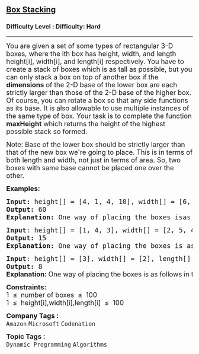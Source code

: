 <h2><a href="https://www.geeksforgeeks.org/problems/box-stacking/1">Box Stacking</a></h2><h3>Difficulty Level : Difficulty: Hard</h3><hr><div class="problems_problem_content__Xm_eO"><p><span style="font-size: 18px;">You are given a set of some types of rectangular 3-D boxes, where the ith box has height, width, and length height[i], width[i], and length[i] respectively. You have to create a stack of boxes which is as tall as possible, but you can only stack a box on top of another box if the <strong>dimensions</strong> of the 2-D base of the lower box are each strictly larger than those of the 2-D base of the higher box. Of course, you can rotate a box so that any side functions as its base. It is also allowable to use multiple instances of the same type of box. Your task is to complete the function <strong>maxHeight</strong> which returns the height of the highest possible stack so formed.</span></p>
<p><span style="font-size: 18px;">Note: Base of the lower box should be strictly larger than that of the new box we're going to place. This is in terms of both length and width, not just in terms of area. So, two boxes with same base cannot be placed one over the other.</span></p>
<p><span style="font-size: 18px;"><strong>Examples:</strong></span></p>
<pre><span style="font-size: 18px;"><strong>Input: </strong>height[] = [4, 1, 4, 10], width[] = [6, 2, 5, 12], length[] = [7, 3, 6, 32]
<strong>Output:</strong> 60
<strong>Explanation: </strong>One way of placing the boxes isas follows in the bottom to top manner: (Denoting the boxes in (l, w, h) manner)(12, 32, 10) (10, 12, 32) (6, 7, 4) (5, 6, 4) (4, 5, 6) (2, 3, 1) (1, 2, 3) Hence, the total height of this stack is 10 + 32 + 4 + 4 + 6 + 1 + 3 = 60. No other combination of boxes produces a height greater than this.</span>
</pre>
<pre><span style="font-size: 18px;"><strong>Input</strong>: height[] = [1, 4, 3], width[] = [2, 5, 4], length[] = [3, 6, 1]
<strong>Output:</strong> 15</span>
<span style="font-size: 18px;"><strong>Explanation: </strong>One way of placing the boxes is as follows in the bottom to top manner: (Denoting the boxes in (l, w, h) manner)(5, 6, 4) (4, 5, 6) (3, 4, 1), (2, 3, 1) (1, 2, 3).Hence, the total height of this stack is 4 + 6 + 1 + 1 + 3 = 15 No other combination of boxes produces a height greater than this.</span>
</pre>
<pre><span style="font-size: 18px;"><strong>Input</strong>: height[] = [3], width[] = [2], length[] = [6]
<strong>Output:</strong> 8<br></span><strong style="font-size: 18px; font-family: -apple-system, BlinkMacSystemFont, 'Segoe UI', Roboto, Oxygen, Ubuntu, Cantarell, 'Open Sans', 'Helvetica Neue', sans-serif;">Explanation: </strong><span style="font-size: 18px; font-family: -apple-system, BlinkMacSystemFont, 'Segoe UI', Roboto, Oxygen, Ubuntu, Cantarell, 'Open Sans', 'Helvetica Neue', sans-serif;">One way of placing the boxes is as follows in the bottom to top manner: (Denoting the boxes in (l, w, h) manner)(6, 3, 2) (3, 2, 6). Hence, the total height of this stack is 2 + 6 = 8. No other combination of boxes produces a height greater than this.</span></pre>
<p><span style="font-size: 18px;"><strong>Constraints:</strong><br>1 &nbsp;≤&nbsp; number of boxes&nbsp; ≤ &nbsp;100<br>1 &nbsp;≤&nbsp; height[i],width[i],length[i]&nbsp; ≤ &nbsp;100</span></p></div><p><span style=font-size:18px><strong>Company Tags : </strong><br><code>Amazon</code>&nbsp;<code>Microsoft</code>&nbsp;<code>Codenation</code>&nbsp;<br><p><span style=font-size:18px><strong>Topic Tags : </strong><br><code>Dynamic Programming</code>&nbsp;<code>Algorithms</code>&nbsp;